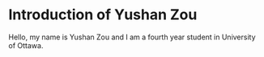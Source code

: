 # Introduction of Yushan Zou
Hello, my name is Yushan Zou and I am a fourth year student in University of Ottawa.
